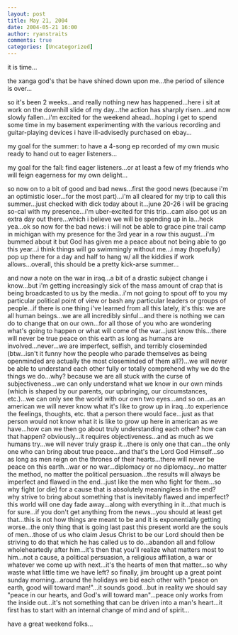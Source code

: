 ```yaml
---
layout: post
title: May 21, 2004
date: 2004-05-21 16:00
author: ryanstraits
comments: true
categories: [Uncategorized]
---
```

it is time...

the xanga god's that be have shined down upon me...the period of silence is over...

so it's been 2 weeks...and really nothing new has happened...here i sit at work on the downhill slide of my day...the action has sharply risen...and now slowly fallen...i'm excited for the weekend ahead...hoping i get to spend some time in my basement experimenting with the various recording and guitar-playing devices i have ill-advisedly purchased on ebay...

my goal for the summer: to have a 4-song ep recorded of my own music ready to hand out to eager listeners...

my goal for the fall: find eager listeners...or at least a few of my friends who will feign eagerness for my own delight...

so now on to a bit of good and bad news...first the good news (because i'm an optimistic loser...for the most part)...i'm all cleared for my trip to cali this summer...just checked with dick today about it...june 20-26 i will be gracing so-cal with my presence...i'm uber-excited for this trip...cam also got us an extra day out there...which i believe we will be spending up in la...heck yea...ok so now for the bad news: i will not be able to grace pine trail camp in michigan with my presence for the 3rd year in a row this august...i'm bummed about it but God has given me a peace about not being able to go this year...i think things will go swimmingly without me...i may (hopefully) pop up there for a day and half to hang w/ all the kiddies if work allows...overall, this should be a pretty kick-arse summer...

and now a note on the war in iraq...a bit of a drastic subject change i know...but i'm getting increasingly sick of the mass amount of crap that is being broadcasted to us by the media...i'm not going to spout off to you my particular political point of view or bash any particular leaders or groups of people...if there is one thing i've learned from all this lately, it's this: we are all human beings...we are all incredibly sinful...and there is nothing we can do to change that on our own...for all those of you who are wondering what's going to happen or what will come of the war...just know this...there will never be true peace on this earth as long as humans are involved...never...we are imperfect, selfish, and terribly closeminded (btw...isn't it funny how the people who parade themselves as being openminded are actually the most closeminded of them all?)...we will never be able to understand each other fully or totally comprehend why we do the things we do...why? because we are all stuck with the curse of subjectiveness...we can only understand what we know in our own minds (which is shaped by our parents, our upbringing, our circumstances, etc.)...we can only see the world with our own two eyes...and so on...as an american we will never know what it's like to grow up in iraq...to experience the feelings, thoughts, etc. that a person there would face...just as that person would not know what it is like to grow up here in american as we have...how can we then go about truly understanding each other? how can that happen? obviously...it requires objectiveness...and as much as we humans try...we will never truly grasp it...there is only one that can...the only one who can bring about true peace...and that's the Lord God Himself...so as long as men reign on the thrones of their hearts...there will never be peace on this earth...war or no war...diplomacy or no diplomacy...no matter the method, no matter the political persuasion...the results will always be imperfect and flawed in the end...just like the men who fight for them...so why fight (or die) for a cause that is absolutely meaningless in the end?  why strive to bring about something that is inevitably flawed and imperfect? this world will one day fade away...along with everything in it...that much is for sure...if you don't get anything from the news...you should at least get that...this is not how things are meant to be and it is exponentially getting worse...the only thing that is going last past this present world are the souls of men...those of us who claim Jesus Christ to be our Lord should then be striving to do that which he has called us to do...abandon all and follow wholeheartedly after him...it's then that you'll realize what matters most to him...not a cause, a political persuasion, a religious affiliation, a war or whatever we come up with next...it's the hearts of men that matter...so why waste what little time we have left? so finally, jim brought up a great point sunday morning...around the holidays we bid each other with "peace on earth, good will toward man!"...it sounds good...but in reality we should say "peace in our hearts, and God's will toward man"...peace only works from the inside out...it's not something that can be driven into a man's heart...it first has to start with an internal change of mind and of spirit...

have a great weekend folks...
